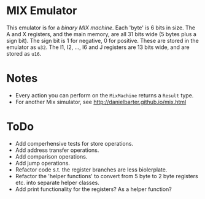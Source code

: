MIX Emulator
============

This emulator is for a *binary MIX machine*. Each 'byte' is 6 bits in size.
The A and X registers, and the main memory, are all 31 bits wide (5 bytes plus a sign bit).
The sign bit is 1 for negative, 0 for positive.
These are stored in the emulator as `u32`.
The I1, I2, ..., I6 and J registers are 13 bits wide, and are stored as `u16`.

# Notes

* Every action you can perform on the `MixMachine` returns a `Result` type.
* For another Mix simulator, see http://danielbarter.github.io/mix.html

# ToDo

* Add comperhensive tests for store operations.
* Add address transfer operations.
* Add comparison operations.
* Add jump operations.
* Refactor code s.t. the register branches are less biolerplate.
* Refactor the 'helper functions' to convert from 5 byte to 2 byte registers etc. into separate helper classes.
* Add print functionality for the registers? As a helper function?
